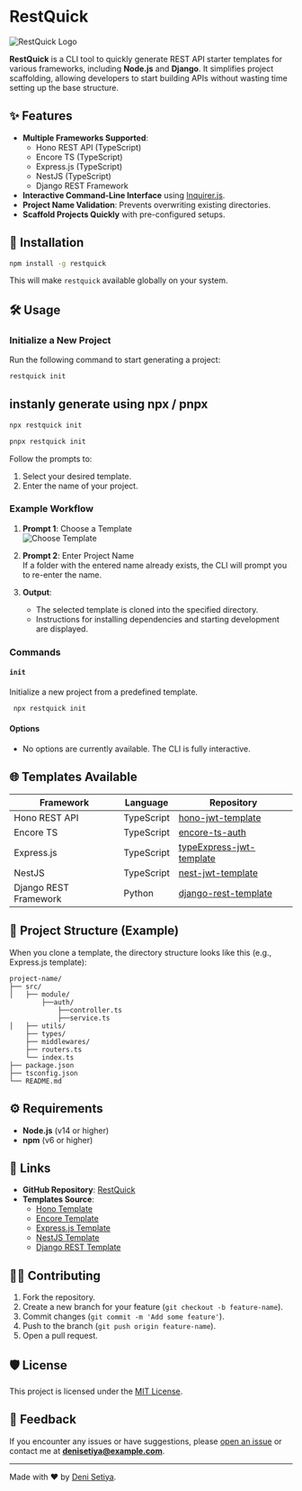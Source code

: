 # RestQuick

![RestQuick Logo](https://via.placeholder.com/800x300?text=RestQuick)

**RestQuick** is a CLI tool to quickly generate REST API starter templates for various frameworks, including **Node.js** and **Django**. It simplifies project scaffolding, allowing developers to start building APIs without wasting time setting up the base structure.

## ✨ Features
- **Multiple Frameworks Supported**:
  - Hono REST API (TypeScript)
  - Encore TS (TypeScript)
  - Express.js (TypeScript)
  - NestJS (TypeScript)
  - Django REST Framework
- **Interactive Command-Line Interface** using [Inquirer.js](https://www.npmjs.com/package/inquirer).
- **Project Name Validation**: Prevents overwriting existing directories.
- **Scaffold Projects Quickly** with pre-configured setups.

## 🚀 Installation

```bash
npm install -g restquick
```

This will make `restquick` available globally on your system.

## 🛠️ Usage

### Initialize a New Project
Run the following command to start generating a project:

```bash
restquick init
```


## instanly generate using npx / pnpx

```bash
npx restquick init 
```

```bash
pnpx restquick init
```

Follow the prompts to:
1. Select your desired template.
2. Enter the name of your project.

### Example Workflow
1. **Prompt 1**: Choose a Template  
   ![Choose Template](https://via.placeholder.com/500x200?text=Choose+Template)

2. **Prompt 2**: Enter Project Name  
   If a folder with the entered name already exists, the CLI will prompt you to re-enter the name.

3. **Output**:
   - The selected template is cloned into the specified directory.
   - Instructions for installing dependencies and starting development are displayed.


### Commands
#### `init`
Initialize a new project from a predefined template.

```bash
 npx restquick init
```

#### Options
- No options are currently available. The CLI is fully interactive.

## 🌐 Templates Available
| **Framework**         | **Language** | **Repository**                                             |
|------------------------|--------------|-----------------------------------------------------------|
| Hono REST API          | TypeScript   | [hono-jwt-template](https://github.com/denisetiya/hono-jwt-template) |
| Encore TS              | TypeScript   | [encore-ts-auth](https://github.com/denisetiya/encore-ts-auth)       |
| Express.js             | TypeScript   | [typeExpress-jwt-template](https://github.com/denisetiya/typeExpress-jwt-template) |
| NestJS                 | TypeScript   | [nest-jwt-template](https://github.com/denisetiya/nest-jwt-template) |
| Django REST Framework  | Python       | [django-rest-template](https://github.com/denisetiya/django-rest-template) |

## 📂 Project Structure (Example)
When you clone a template, the directory structure looks like this (e.g., Express.js template):

```
project-name/
├── src/
│   ├── module/
        ├──auth/
            ├──controller.ts
            ├──service.ts
│   ├── utils/
    ├── types/
    ├── middlewares/
    ├── routers.ts
    └── index.ts
├── package.json
├── tsconfig.json
└── README.md
```

## ⚙️ Requirements
- **Node.js** (v14 or higher)
- **npm** (v6 or higher)

## 🔗 Links
- **GitHub Repository**: [RestQuick](https://github.com/denisetiya/restquick)
- **Templates Source**:
  - [Hono Template](https://github.com/denisetiya/hono-jwt-template)
  - [Encore Template](https://github.com/denisetiya/encore-ts-auth)
  - [Express.js Template](https://github.com/denisetiya/typeExpress-jwt-template)
  - [NestJS Template](https://github.com/denisetiya/nest-jwt-template)
  - [Django REST Template](https://github.com/denisetiya/django-rest-template)

## 👨‍💻 Contributing
1. Fork the repository.
2. Create a new branch for your feature (`git checkout -b feature-name`).
3. Commit changes (`git commit -m 'Add some feature'`).
4. Push to the branch (`git push origin feature-name`).
5. Open a pull request.

## 🛡️ License
This project is licensed under the [MIT License](LICENSE).

## 💬 Feedback
If you encounter any issues or have suggestions, please [open an issue](https://github.com/denisetiya/restquick/issues) or contact me at **denisetiya@example.com**.

---

Made with ❤️ by [Deni Setiya](https://github.com/denisetiya).
